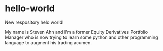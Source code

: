 # hello-world
New respository
helo world!

My name is Steven Ahn and I'm a former Equity Derivatives Portfolio Manager who is now trying to learn some python and other programming language to augment his trading acumen.
